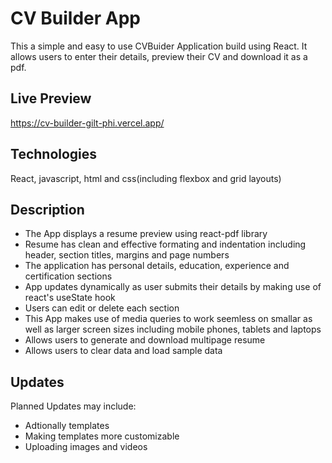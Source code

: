 # CV Builder App
This a simple and easy to use CVBuider Application build using React. It allows users to enter their details, preview their CV and download it as a pdf.
## Live Preview
https://cv-builder-gilt-phi.vercel.app/

## Technologies
React, javascript, html and css(including flexbox and grid layouts)

## Description
  - The App displays a resume preview using react-pdf library
  - Resume has clean and effective formating and indentation including header, section titles, margins and page numbers 
  - The application has personal details, education, experience and certification sections
  - App updates dynamically as user submits their details by making use of react's useState hook
  - Users can edit or delete each section
  - This App makes use of media queries to work seemless on smallar as well as larger screen sizes including mobile phones, tablets and laptops
  - Allows users to generate and download multipage resume
  - Allows users to clear data and load sample data
## Updates
  Planned Updates may include:
  - Adtionally templates
  - Making templates more customizable
  - Uploading images and videos
